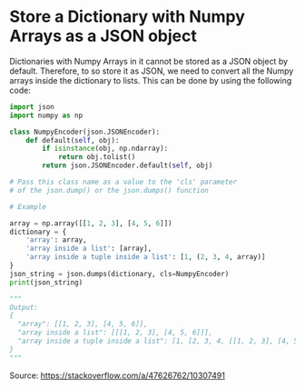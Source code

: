 # Store a Dictionary with Numpy Arrays as a JSON object

Dictionaries with Numpy Arrays in it cannot be stored as a JSON object by default. Therefore, to so store it as JSON, we need to convert all the Numpy arrays inside the dictionary to lists. This can be done by using the following code:

```python
import json
import numpy as np

class NumpyEncoder(json.JSONEncoder):
    def default(self, obj):
        if isinstance(obj, np.ndarray):
            return obj.tolist()
        return json.JSONEncoder.default(self, obj)

# Pass this class name as a value to the 'cls' parameter
# of the json.dump() or the json.dumps() function

# Example

array = np.array([[1, 2, 3], [4, 5, 6]])
dictionary = {
    'array': array,
    'array inside a list': [array],
    'array inside a tuple inside a list': [1, (2, 3, 4, array)]
}
json_string = json.dumps(dictionary, cls=NumpyEncoder)
print(json_string)

"""
Output:
{
  "array": [[1, 2, 3], [4, 5, 6]],
  "array inside a list": [[[1, 2, 3], [4, 5, 6]]],
  "array inside a tuple inside a list": [1, [2, 3, 4, [[1, 2, 3], [4, 5, 6]]]]
}
"""
```

Source: https://stackoverflow.com/a/47626762/10307491
